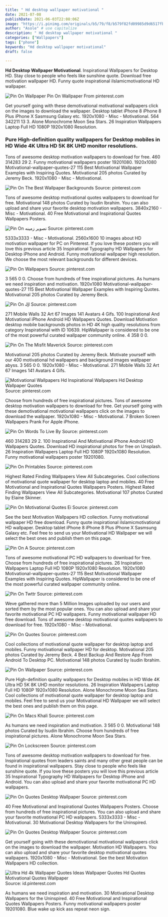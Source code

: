 ```yaml
---
title: " Hd desktop wallpaper motivational "
date: 2021-07-08
publishDate: 2021-06-03T22:08:06Z
image: "https://i.pinimg.com/originals/b5/79/f8/b579f82fd09985d9d6517fb74891dbb2.jpg"
author: "Asole" # use capitalize
description: " Hd desktop wallpaper motivational "
categories: ["Wallpapers"]
tags: ["phone"]
keywords: "Hd desktop wallpaper motivational"
draft: false

---
```



**Hd Desktop Wallpaper Motivational**. Inspirational Wallpapers for Desktop HD. Stay close to people who feels like sunshine quote. Download free motivation wallpaper HD. Funny quote inspirational iIslamicmotivational HD wallpaper.

![Pin On Wallpaper](https://i.pinimg.com/originals/0e/39/cf/0e39cf2a6456adc2642c6296951eb901.jpg "Pin On Wallpaper")
Pin On Wallpaper From pinterest.com


Get yourself going with these demotivational motivational wallpapers click on the images to download the wallpaper. Desktop tablet iPhone 8 iPhone 8 Plus iPhone X Sasmsung Galaxy etc. 1920x1080 - Misc - Motivational. 564 342211 13 3. Alone Monochrome Moon Sea Stars. 26 Inspiration Wallpapers Laptop Full HD 1080P 1920x1080 Resolution.

### Pure High-definition quality wallpapers for Desktop mobiles in HD Wide 4K Ultra HD 5K 8K UHD monitor resolutions.

Tons of awesome desktop motivation wallpapers to download for free. 460 314283 29 2. Funny motivational wallpapers poster 19201080. 1920x1080 Motivational-wallpaper-quotes-27 115 Best Motivational Wallpaper Examples with Inspiring Quotes. Motivational 205 photos Curated by Jeremy Beck. 1920x1080 - Misc - Motivational.


![Pin On The Best Wallpaper Backgrounds](https://i.pinimg.com/originals/f2/ce/38/f2ce38b2d5c1631302a75207e0c7f579.jpg "Pin On The Best Wallpaper Backgrounds")
Source: pinterest.com

Tons of awesome desktop motivational quotes wallpapers to download for free. Motivational 148 photos Curated by Isudin Ibrahim. You can also upload and share your favorite desktop motivation wallpapers. 3840x2160 - Misc - Motivational. 40 Free Motivational and Inspirational Quotes Wallpapers Posters.

![Pin On تصویر زمینه](https://i.pinimg.com/564x/25/bf/15/25bf15b1b7f88f5cdb64d9bfcd625851.jpg "Pin On تصویر زمینه")
Source: pinterest.com

5333x3333 - Misc - Motivational. 2560x1600 10 images about HD motivation wallpaper for PC on Pinterest. If you love these posters you will love this previous article 35 Inspirational Typography HD Wallpapers for Desktop iPhone and Android. Funny motivational wallpaper high resolution. We choose the most relevant backgrounds for different devices.

![Pin On Wallpapers](https://i.pinimg.com/originals/2d/54/3f/2d543fa17cedde91ffd7eccc43a84ec7.jpg "Pin On Wallpapers")
Source: pinterest.com

3 565 0 0. Choose from hundreds of free inspirational pictures. As humans we need inspiration and motivation. 1920x1080 Motivational-wallpaper-quotes-27 115 Best Motivational Wallpaper Examples with Inspiring Quotes. Motivational 205 photos Curated by Jeremy Beck.

![Pin On Jjl](https://i.pinimg.com/564x/6b/86/ef/6b86efef5562a62b55ed119b64a53272.jpg "Pin On Jjl")
Source: pinterest.com

271 Mobile Walls 32 Art 67 Images 141 Avatars 4 Gifs. 100 Inspirational And Motivational iPhone Android HD Wallpapers Quotes. Download Motivation desktop mobile backgrounds photos in HD 4K high quality resolutions from category Inspirational with ID 10639. HipWallpaper is considered to be one of the most powerful curated wallpaper community online. 4 358 0 0.

![Pin On The Misfit Maverick](https://i.pinimg.com/originals/d4/29/0c/d4290c50bedc5b1eb59efeee90ac468c.jpg "Pin On The Misfit Maverick")
Source: pinterest.com

Motivational 205 photos Curated by Jeremy Beck. Motivate yourself with our 400 motivational hd wallpapers and background images wallpaper abyss. 3 565 0 0. 1920x1080 - Misc - Motivational. 271 Mobile Walls 32 Art 67 Images 141 Avatars 4 Gifs.

![Motivational Wallpapers Hd Inspirational Wallpapers Hd Desktop Wallpaper Quotes](https://i.pinimg.com/originals/38/06/95/380695a0869e853edf2ff0eb9b05a647.jpg "Motivational Wallpapers Hd Inspirational Wallpapers Hd Desktop Wallpaper Quotes")
Source: pinterest.com

Choose from hundreds of free inspirational pictures. Tons of awesome desktop motivation wallpapers to download for free. Get yourself going with these demotivational motivational wallpapers click on the images to download the wallpaper. 1920x1080 - Misc - Motivational. 7 Broken Screen Wallpapers Prank For Apple iPhone.

![Pin On Words To Live By](https://i.pinimg.com/originals/6b/eb/ac/6bebac68e479d2ac3ad68325e1b709c0.jpg "Pin On Words To Live By")
Source: pinterest.com

460 314283 29 2. 100 Inspirational And Motivational iPhone Android HD Wallpapers Quotes. Download HD inspirational photos for free on Unsplash. 26 Inspiration Wallpapers Laptop Full HD 1080P 1920x1080 Resolution. Funny motivational wallpapers poster 19201080.

![Pin On Printables](https://i.pinimg.com/originals/26/12/db/2612db55f38d1d176d21c4f6840ec34a.jpg "Pin On Printables")
Source: pinterest.com

Highest Rated Finding Wallpapers View All Subcategories. Cool collections of motivational quote wallpaper for desktop laptop and mobiles. 40 Free Motivational and Inspirational Quotes Wallpapers Posters. Highest Rated Finding Wallpapers View All Subcategories. Motivational 107 photos Curated by Elaine Skinner.

![Pin On Motivational Quotes Ei](https://i.pinimg.com/originals/8f/0f/88/8f0f88e401989bb4c31a2c7118cbba4f.jpg "Pin On Motivational Quotes Ei")
Source: pinterest.com

See the best Motivation Wallpapers HD collection. Funny motivational wallpaper HD free download. Funny quote inspirational iIslamicmotivational HD wallpaper. Desktop tablet iPhone 8 iPhone 8 Plus iPhone X Sasmsung Galaxy etc. Feel free to send us your Motivational HD Wallpaper we will select the best ones and publish them on this page.

![Pin On A](https://i.pinimg.com/originals/94/51/f0/9451f05f17a1d762dfa7b6f9c0c75647.jpg "Pin On A")
Source: pinterest.com

Tons of awesome motivational PC HD wallpapers to download for free. Choose from hundreds of free inspirational pictures. 26 Inspiration Wallpapers Laptop Full HD 1080P 1920x1080 Resolution. 1920x1080 Motivational-wallpaper-quotes-27 115 Best Motivational Wallpaper Examples with Inspiring Quotes. HipWallpaper is considered to be one of the most powerful curated wallpaper community online.

![Pin On Twttr](https://i.pinimg.com/originals/41/ea/ce/41eace2f062f3c8529c30eef12c16542.jpg "Pin On Twttr")
Source: pinterest.com

Weve gathered more than 5 Million Images uploaded by our users and sorted them by the most popular ones. You can also upload and share your favorite motivational PC HD wallpapers. Funny motivational wallpaper HD free download. Tons of awesome desktop motivational quotes wallpapers to download for free. 1920x1080 - Misc - Motivational.

![Pin On Quotes](https://i.pinimg.com/originals/d1/c9/b9/d1c9b9241bcfadd00a5bdd08077c8449.jpg "Pin On Quotes")
Source: pinterest.com

Cool collections of motivational quote wallpaper for desktop laptop and mobiles. Funny motivational wallpaper HD for desktop. Motivational 205 photos Curated by Jeremy Beck. 4 Best Backup And Restore App From Android To Desktop PC. Motivational 148 photos Curated by Isudin Ibrahim.

![Pin On Wallpaper](https://i.pinimg.com/originals/0e/39/cf/0e39cf2a6456adc2642c6296951eb901.jpg "Pin On Wallpaper")
Source: pinterest.com

Pure High-definition quality wallpapers for Desktop mobiles in HD Wide 4K Ultra HD 5K 8K UHD monitor resolutions. 26 Inspiration Wallpapers Laptop Full HD 1080P 1920x1080 Resolution. Alone Monochrome Moon Sea Stars. Cool collections of motivational quote wallpaper for desktop laptop and mobiles. Feel free to send us your Motivational HD Wallpaper we will select the best ones and publish them on this page.

![Pin On Macs Khali](https://i.pinimg.com/originals/0e/4f/ca/0e4fcad07191697b2cd697334318a89b.jpg "Pin On Macs Khali")
Source: pinterest.com

As humans we need inspiration and motivation. 3 565 0 0. Motivational 148 photos Curated by Isudin Ibrahim. Choose from hundreds of free inspirational pictures. Alone Monochrome Moon Sea Stars.

![Pin On Lockscreen](https://i.pinimg.com/originals/94/15/5c/94155c6d7ba6e47bf7f6f2d73c9fba90.jpg "Pin On Lockscreen")
Source: pinterest.com

Tons of awesome desktop motivation wallpapers to download for free. Inspirational quotes from leaders saints and many other great people can be found in inspirational wallpapers. Stay close to people who feels like sunshine quote. If you love these posters you will love this previous article 35 Inspirational Typography HD Wallpapers for Desktop iPhone and Android. You can also upload and share your favorite motivational PC HD wallpapers.

![Pin On Quotes Desktop Wallpaper](https://i.pinimg.com/originals/04/87/b9/0487b98ba72d4966c20cac3edf255f11.png "Pin On Quotes Desktop Wallpaper")
Source: pinterest.com

40 Free Motivational and Inspirational Quotes Wallpapers Posters. Choose from hundreds of free inspirational pictures. You can also upload and share your favorite motivational PC HD wallpapers. 5333x3333 - Misc - Motivational. 30 Motivational Desktop Wallpapers for the Uninspired.

![Pin On Quotes Desktop Wallpaper](https://i.pinimg.com/originals/0f/19/a2/0f19a2b68d8a0efb0d44136264435fe4.png "Pin On Quotes Desktop Wallpaper")
Source: pinterest.com

Get yourself going with these demotivational motivational wallpapers click on the images to download the wallpaper. Motivation HD Wallpapers. You can also upload and share your favorite desktop motivational quotes wallpapers. 1920x1080 - Misc - Motivational. See the best Motivation Wallpapers HD collection.

![Ultra Hd 4k Wallpaper Quotes Ideas Wallpaper Quotes Hd Quotes Motivational Quotes Wallpaper](https://i.pinimg.com/originals/b5/79/f8/b579f82fd09985d9d6517fb74891dbb2.jpg "Ultra Hd 4k Wallpaper Quotes Ideas Wallpaper Quotes Hd Quotes Motivational Quotes Wallpaper")
Source: id.pinterest.com

As humans we need inspiration and motivation. 30 Motivational Desktop Wallpapers for the Uninspired. 40 Free Motivational and Inspirational Quotes Wallpapers Posters. Funny motivational wallpapers poster 19201080. Blue wake up kick ass repeat neon sign.

